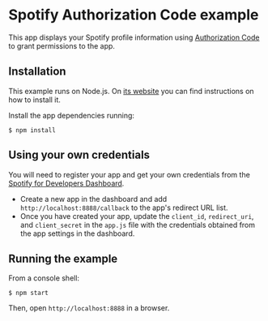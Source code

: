 # Spotify Authorization Code example

This app displays your Spotify profile information using [Authorization Code](https://developer.spotify.com/documentation/web-api/tutorials/code-flow)
to grant permissions to the app.

## Installation

This example runs on Node.js. On [its website](http://www.nodejs.org/download/) you can find instructions on how to install it.

Install the app dependencies running:

    $ npm install

## Using your own credentials

You will need to register your app and get your own credentials from the [Spotify for Developers Dashboard](https://developer.spotify.com/dashboard).

- Create a new app in the dashboard and add `http://localhost:8888/callback` to the app's redirect URL list.
- Once you have created your app, update the `client_id`, `redirect_uri`, and `client_secret` in the `app.js` file with the credentials obtained from the app settings in the dashboard.

## Running the example

From a console shell:

    $ npm start

Then, open `http://localhost:8888` in a browser.
